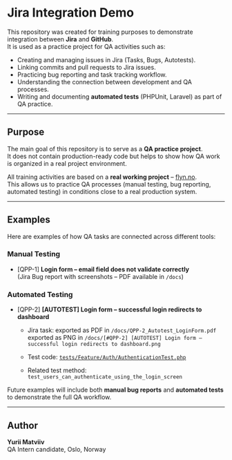 # Jira Integration Demo

This repository was created for training purposes to demonstrate integration between **Jira** and **GitHub**.  
It is used as a practice project for QA activities such as:

- Creating and managing issues in Jira (Tasks, Bugs, Autotests).
- Linking commits and pull requests to Jira issues.
- Practicing bug reporting and task tracking workflow.
- Understanding the connection between development and QA processes.
- Writing and documenting **automated tests** (PHPUnit, Laravel) as part of QA practice.

---

## Purpose
The main goal of this repository is to serve as a **QA practice project**.  
It does not contain production-ready code but helps to show how QA work is organized in a real project environment.  

All training activities are based on a **real working project** – [flyn.no](https://flyn.no/).  
This allows us to practice QA processes (manual testing, bug reporting, automated testing) in conditions close to a real production system.

---

## Examples

Here are examples of how QA tasks are connected across different tools:

### Manual Testing
- [QPP-1] **Login form – email field does not validate correctly**  
  (Jira Bug report with screenshots – PDF available in `/docs`)

### Automated Testing
- [QPP-2] **[AUTOTEST] Login form – successful login redirects to dashboard**  
  - Jira task: 
  exported as PDF in `/docs/QPP-2_Autotest_LoginForm.pdf`  
  exported as PNG in `/docs/[#QPP-2] [AUTOTEST] Login form – successful login redirects to dashboard.png` 

  - Test code: [`tests/Feature/Auth/AuthenticationTest.php`](tests/Feature/Auth/AuthenticationTest.php)  
  - Related test method: `test_users_can_authenticate_using_the_login_screen`

Future examples will include both **manual bug reports** and **automated tests** to demonstrate the full QA workflow.

---

## Author
**Yurii Matviiv**  
QA Intern candidate, Oslo, Norway

